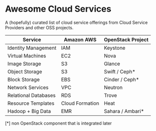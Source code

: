 # Awesome Cloud Services

A (hopefully) curated list of cloud service offerings from Cloud Service Providers and other OSS projects.

|          Service       |   Amazon AWS           | OpenStack Project      |
| ---------------------- | ---------------------- | ---------------------- |
| Identity Management    | IAM                    | Keystone               |
| Virtual Machines       | EC2                    | Nova                   |
| Image Storage          | S3                     | Glance                 |
| Object Storage         | S3                     | Swift / Ceph*          |
| Block Storage          | EBS                    | Cinder / Ceph*         |
| Network Services       | VPC                    | Neutron                |
| Relational Databases   | RDS                    | Trove                  |
| Resource Templates     | Cloud Formation        | Heat                   |
| Hadoop + Big Data      | EMR                    | Sahara / Ambari*       |

[*] non OpenStack component that is integrated later
